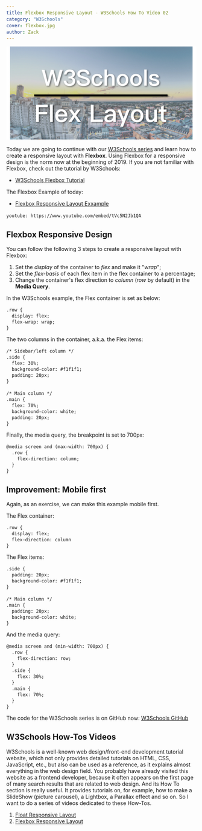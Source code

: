 ```yaml
---
title: Flexbox Responsive Layout - W3Schools How To Video 02
category: "W3Schools"
cover: flexbox.jpg
author: Zack
---
```


![Flex Responsive Layout](flexbox.jpg)

Today we are going to continue with our [W3Schools series](https://zacklive.com/w3schools-web-layout/) and learn how to create a responsive layout with **Flexbox**. Using Flexbox for a responsive design is the norm now at the beginning of 2019. If you are not familiar with Flexbox, check out the tutorial by W3Schools:

* [W3Schools Flexbox Tutorial](https://www.w3schools.com/css/css3_flexbox.asp)

The Flexbox Example of today:

* [Flexbox Responsive Layout Exxample](https://www.w3schools.com/howto/tryit.asp?filename=tryhow_make_a_website)

`youtube: https://www.youtube.com/embed/tVc5N2Jb1QA`

## Flexbox Responsive Design

You can follow the following 3 steps to create a responsive layout with Flexbox:

1. Set the *display* of the container to *flex* and make it "*wrap*";
2. Set the *flex-basis* of each flex item in the flex container to a percentage;
3. Change the container's flex direction to *column* (*row* by default) in the **Media Query**.

In the W3Schools example, the Flex container is set as below:

```
.row {
  display: flex;
  flex-wrap: wrap;
}
```

The two columns in the container, a.k.a. the Flex items:

```
/* Sidebar/left column */
.side {
  flex: 30%;
  background-color: #f1f1f1;
  padding: 20px;
}

/* Main column */
.main {
  flex: 70%;
  background-color: white;
  padding: 20px;
}
```

Finally, the media query, the breakpoint is set to 700px:

```
@media screen and (max-width: 700px) {
  .row {
    flex-direction: column;
  }
}
```

## Improvement: Mobile first

Again, as an exercise, we can make this example mobile first.

The Flex container:

```
.row {
  display: flex;
  flex-direction: column
}
```

The Flex items:

```
.side {
  padding: 20px;
  background-color: #f1f1f1;
}

/* Main column */
.main {
  padding: 20px;
  background-color: white;
}
```

And the media query:

```
@media screen and (min-width: 700px) {
  .row {
    flex-direction: row;
  }
  .side {
    flex: 30%;
  }
  .main {
    flex: 70%;
  }
}
```

The code for the W3Schools series is on GitHub now: [W3Schools GitHub](https://github.com/ZacharyChim/W3Schools)

## W3Schools How-Tos Videos

W3Schools is a well-known web design/front-end development tutorial website, which not only provides detailed tutorials on HTML, CSS, JavaScript, etc., but also can be used as a reference, as it explains almost everything in the web design field. You probably have already visited this website as a frontend developer, because it often appears on the first page of many search results that are related to web design. And its How To section is really useful. It provides tutorials on, for example, how to make a SlideShow (picture carousel), a Lightbox, a Parallax effect and so on. So I want to do a series of videos dedicated to these How-Tos.

1. [Float Responsive Layout](https://atzack.com/w3schools-web-layout/)
2. [Flexbox Responsive Layout](https://atzack.com/w3schools-flex-layout/)